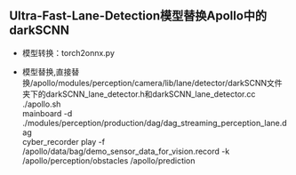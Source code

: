 ## Ultra-Fast-Lane-Detection模型替换Apollo中的darkSCNN  
        
- 模型转换：torch2onnx.py   

- 模型替换,直接替换/apollo/modules/perception/camera/lib/lane/detector/darkSCNN文件夹下的darkSCNN_lane_detector.h和darkSCNN_lane_detector.cc  
./apollo.sh  
mainboard -d ./modules/perception/production/dag/dag_streaming_perception_lane.dag  
cyber_recorder play -f /apollo/data/bag/demo_sensor_data_for_vision.record -k /apollo/perception/obstacles /apollo/prediction
